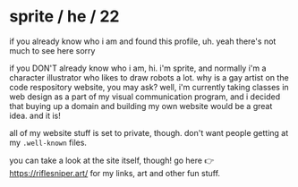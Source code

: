 # sprite / he / 22
if you already know who i am and found this profile, uh. yeah there's not much to see here sorry

if you DON'T already know who i am, hi. i'm sprite, and normally i'm a character illustrator who likes to draw robots a lot. why is a gay artist on the code respository website, you may ask? well, i'm currently taking classes in web design as a part of my visual communication program, and i decided that buying up a domain and building my own website would be a great idea. and it is!

all of my website stuff is set to private, though. don't want people getting at my `.well-known` files.

you can take a look at the site itself, though! go here 👉 https://riflesniper.art/ for my links, art and other fun stuff.
<!---
riflesniper/riflesniper is a ✨ special ✨ repository because its `README.md` (this file) appears on your GitHub profile.
You can click the Preview link to take a look at your changes.
--->
